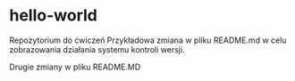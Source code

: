 # hello-world
Repozytorium do ćwiczeń
Przykładowa zmiana w pliku README.md w celu zobrazowania działania systemu kontroli wersji.


Drugie zmiany w pliku README.MD
